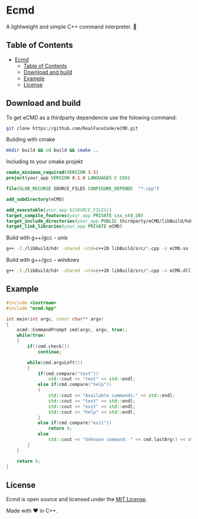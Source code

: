 # Ecmd

A lightweight and simple C++ command interpreter. 🚀

## Table of Contents

- [Ecmd](#ecmd)
  - [Table of Contents](#table-of-contents)
  - [Download and build](#download-and-build)
  - [Example](#example)
  - [License](#license)

## Download and build

To get eCMD as a thirdparty dependencie use the folowing command:

```bash
git clone https://github.com/RealFaceCode/eCMD.git
```

Building with cmake

```bash
mkdir build && cd build && cmake ..
```

Including to your cmake projekt

```cmake
cmake_minimum_required(VERSION 3.5)
project(your_app VERSION 0.1.0 LANGUAGES C CXX)

file(GLOB_RECURSE SOURCE_FILES CONFIGURE_DEPENDS  "*.cpp")

add_subdirectory(eCMD)

add_executable(your_app ${SOURCE_FILES})
target_compile_features(your_app PRIVATE cxx_std_20)
target_include_directories(your_app PUBLIC thirdparty/eCMD/libBuild/hdr)
target_link_libraries(your_app PRIVATE eCMD)
```

Build with g++/gcc - unix

```bash
g++ -I./libBuild/hdr -shared -std=c++20 libBuild/src/*.cpp -o eCMD.so
```

Build with g++/gcc - windows

```bash
g++ -I./libBuild/hdr -shared -std=c++20 libBuild/src/*.cpp -o eCMD.dll
```

## Example

```cpp
#include <iostream>
#include "ecmd.hpp"

int main(int argc, const char** argv) 
{
    ecmd::CommandPrompt cmd(argc, argv, true);
    while(true)
    {
        if(!cmd.check())
            continue;

        while(cmd.argsLeft())
        {
            if(cmd.compare("test"))
                std::cout << "test" << std::endl;
            else if(cmd.compare("help"))
            {
                std::cout << "Available commands:" << std::endl;
                std::cout << "test" << std::endl;
                std::cout << "exit" << std::endl;
                std::cout << "help" << std::endl;
            }
            else if(cmd.compare("exit"))
                return 0;
            else
                std::cout << "Unknown command: " << cmd.lastArg() << std::endl;
        }
    }

    return 0;
}
```

## License

Ecmd is open source and licensed under the [MIT License](LICENSE).

Made with ❤️ in C++.